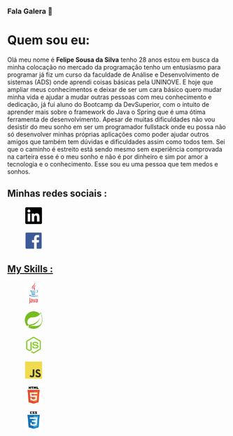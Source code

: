 ### Fala Galera 👋

<!--
**FelipeSdsilva/FelipeSdSilva** is a ✨ _special_ ✨ repository because its `README.md` (this file) appears on your GitHub profile.

Here are some ideas to get you started:

- 🔭 I’m currently working on ...
 🌱 I’m currently learning ...
- 👯 I’m looking to collaborate on ...
- 🤔 I’m looking for help with ...
- 💬 Ask me about ...
- 📫 How to reach me: ...
- 😄 Pronouns: ...
- ⚡ Fun fact: ...
-->
<body>
 <h1>Quem sou eu:</h1>
 <p>Olá meu nome é <strong>Felipe Sousa da Silva</strong> tenho 28 anos estou em busca da minha colocação no mercado da programação tenho um entusiasmo para programar já fiz um curso da faculdade de Análise e Desenvolvimento de sistemas (ADS) onde aprendi coisas básicas pela UNINOVE.
E hoje que ampliar meus conhecimentos e deixar de ser um cara básico quero mudar minha vida e ajudar a mudar outras pessoas com meu conhecimento e dedicação, já fui aluno do Bootcamp da DevSuperior, com o intuito de aprender mais sobre o framework do Java o Spring que é uma ótima ferramenta de desenvolvimento.
Apesar de muitas dificuldades não vou desistir do meu sonho em ser um programador fullstack onde eu possa não só desenvolver minhas próprias aplicações como poder ajudar outros amigos que também tem dúvidas e dificuldades assim como todos tem.
Sei que o caminho é estreito está sendo mesmo sem experiência comprovada na carteira esse é o meu sonho e não é por dinheiro e sim por amor a tecnologia e o conhecimento.
Esse sou eu uma pessoa que tem medos e sonhos.</a></p>
 <h2>Minhas redes sociais :</h2>
  <figure>
    <a href="https://www.linkedin.com/in/felipe-sousa-340748118/">
       <img width= 40 height=40 src="https://raw.githubusercontent.com/devicons/devicon/master/icons/linkedin/linkedin-plain.svg" alt="linkedin-Felipe" href="https://www.linkedin.com/in/felipe-sousa-340748118/">
    </a>
 </figure>
 <figure>
    <a href="https://www.facebook.com/Felipe.fps09/">
     <img width= 40 height=40 src="https://raw.githubusercontent.com/devicons/devicon/master/icons/facebook/facebook-plain.svg"alt="facebook-felipe"?
    </a>
 </figure>
 <h2>My Skills :</h2>
 <figure>
    <img width= 40 height=50 src="https://raw.githubusercontent.com/devicons/devicon/master/icons/java/java-original-wordmark.svg"> 
 </figure>
 <figure>
    <img width=40 heigth=50 src="https://raw.githubusercontent.com/devicons/devicon/master/icons/spring/spring-original.svg">
 </figure>
  <figure>
   <img width=40 heigth=50 src="https://raw.githubusercontent.com/devicons/devicon/master/icons/nodejs/nodejs-original.svg">
 </figure>
   <figure>
   <img width=40 heigth=50 src="https://raw.githubusercontent.com/devicons/devicon/master/icons/javascript/javascript-original.svg">
 </figure>
  <figure>
   <img width=40 heigth=50 src="https://raw.githubusercontent.com/devicons/devicon/master/icons/html5/html5-original-wordmark.svg">
 </figure>
   <figure>
   <img width=40 heigth=50 src="https://raw.githubusercontent.com/devicons/devicon/master/icons/css3/css3-original-wordmark.svg">
 </figure>
</body>
